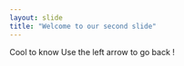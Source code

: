 ```yaml
---
layout: slide
title: "Welcome to our second slide"
---
```


Cool to know
Use the left arrow to go back !